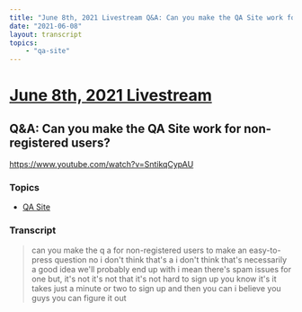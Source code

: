 ```yaml
---
title: "June 8th, 2021 Livestream Q&A: Can you make the QA Site work for non-registered users?"
date: "2021-06-08"
layout: transcript
topics:
    - "qa-site"
---
```

# [June 8th, 2021 Livestream](../2021-06-08.md)
## Q&A: Can you make the QA Site work for non-registered users?
https://www.youtube.com/watch?v=SntikqCypAU

### Topics
* [QA Site](../topics/qa-site.md)

### Transcript

> can you make the q a for non-registered users to make an easy-to-press question no i don't think that's a i don't think that's necessarily a good idea we'll probably end up with i mean there's spam issues for one but, it's not it's not that it's not hard to sign up you know it's it takes just a minute or two to sign up and then you can i believe you guys you can figure it out
